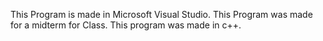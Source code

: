 This Program is made in Microsoft Visual Studio. This Program was made for a midterm for Class. This program was made in c++.
